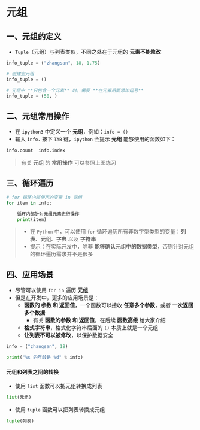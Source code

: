 # 元组

## 一、元组的定义

- `Tuple`（元组）与列表类似，不同之处在于元组的 **元素不能修改**

```python
info_tuple = ("zhangsan", 18, 1.75)

# 创建空元组
info_tuple = ()

# 元组中 **只包含一个元素** 时，需要 **在元素后面添加逗号**
info_tuple = (50, )
```

## 二、元组常用操作

- 在 `ipython3` 中定义一个 **元组**，例如：`info = ()`
- 输入 `info.` 按下 `TAB` 键，`ipython` 会提示 **元组** 能够使用的函数如下：

```python
info.count  info.index
```

> 有关 **元组** 的 **常用操作** 可以参照上图练习

## 三、循环遍历

```python
# for 循环内部使用的变量 in 元组
for item in info:

    循环内部针对元组元素进行操作
    print(item)

```

> - 在 `Python` 中，可以使用 `for` 循环遍历所有非数字型类型的变量：**列表**、**元组**、**字典** 以及 **字符串**
> - 提示：在实际开发中，除非 **能够确认元组中的数据类型**，否则针对元组的循环遍历需求并不是很多

## 四、应用场景

- 尽管可以使用 `for in` 遍历 **元组**
- 但是在开发中，更多的应用场景是：
  - **函数的 参数 和 返回值**，一个函数可以接收 **任意多个参数**，或者 **一次返回多个数据**
    - 有关 **函数的参数 和 返回值**，在后续 **函数高级** 给大家介绍
  - **格式字符串**，格式化字符串后面的 `()` 本质上就是一个元组
  - **让列表不可以被修改**，以保护数据安全

```python
info = ("zhangsan", 18)

print("%s 的年龄是 %d" % info)

```

#### 元组和列表之间的转换

- 使用 `list` 函数可以把元组转换成列表

```python
list(元组)
```

- 使用 `tuple` 函数可以把列表转换成元组

```python
tuple(列表)
```
